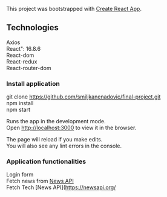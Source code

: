 This project was bootstrapped with [Create React App](https://github.com/facebook/create-react-app).

## Technologies
Axios <br>
React": 16.8.6<br>
React-dom <br>
React-redux<br>
React-router-dom  <br>

### Install application
git clone https://github.com/smiljkanenadovic/final-project.git<br>
npm install <br>
npm start<br>

Runs the app in the development mode.<br>
Open [http://localhost:3000](http://localhost:3000) to view it in the browser.

The page will reload if you make edits.<br>
You will also see any lint errors in the console.
    
###  Application functionalities
Login form<br>
Fetch news from  [News API](https://newsapi.org/)<br>
Fetch Tech [News API](https://newsapi.org/<br>



